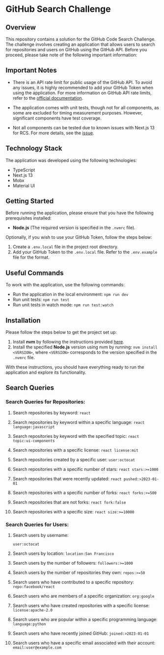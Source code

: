# GitHub Search Challenge

## Overview

This repository contains a solution for the GitHub Code Search Challenge. The challenge involves creating an application that allows users to search for repositories and users on GitHub using the GitHub API. Before you proceed, please take note of the following important information:

## Important Notes

- There is an API rate limit for public usage of the GitHub API. To avoid any issues, it is highly recommended to add your GitHub Token when using the application. For more information on GitHub API rate limits, refer to the [official documentation](https://docs.github.com/en/rest/overview/resources-in-the-rest-api?apiVersion=2022-11-28#exceeding-the-rate-limit).

- The application comes with unit tests, though not for all components, as some are excluded for timing measurement purposes. However, significant components have test coverage.

- Not all components can be tested due to known issues with Next.js 13 for RCS. For more details, see the [issue](https://github.com/vercel/next.js/issues/47299).

## Technology Stack

The application was developed using the following technologies:

- TypeScript
- Next.js 13
- Mobx
- Material UI

## Getting Started

Before running the application, please ensure that you have the following prerequisites installed:

- **Node.js** (The required version is specified in the `.nvmrc` file).

Optionally, if you wish to use your GitHub Token, follow the steps below:

1. Create a `.env.local` file in the project root directory.
2. Add your GitHub Token to the `.env.local` file. Refer to the `.env.example` file for the format.

## Useful Commands

To work with the application, use the following commands:

- Run the application in the local environment: `npm run dev`
- Run unit tests: `npm run test`
- Run unit tests in watch mode: `npm run test:watch`

## Installation

Please follow the steps below to get the project set up:

1. Install **nvm** by following the instructions provided [here](https://github.com/nvm-sh/nvm#installation-and-update).
2. Install the specified **Node.js** version using nvm by running: `nvm install <VERSION>`, where `<VERSION>` corresponds to the version specified in the `.nvmrc` file.

With these instructions, you should have everything ready to run the application and explore its functionality.

## Search Queries

### Search Queries for Repositories:

1. Search repositories by keyword:
   `react`

2. Search repositories by keyword within a specific language:
   `react language:javascript`

3. Search repositories by keyword with the specified topic:
   `react topic:ui-components`

4. Search repositories with a specific license:
   `react license:mit`

5. Search repositories created by a specific user:
   `user:octocat`

6. Search repositories with a specific number of stars:
   `react stars:>=1000`

7. Search repositories that were recently updated:
   `react pushed:>2023-01-01`

8. Search repositories with a specific number of forks:
   `react forks:>=500`

9. Search repositories that are not forks:
   `react fork:false`

10. Search repositories with a specific size:
    `react size:>=10000`

### Search Queries for Users:

1. Search users by username:

   `user:octocat`

2. Search users by location:
   `location:San Francisco`

3. Search users by the number of followers:
   `followers:>=1000`

4. Search users by the number of repositories they own:
   `repos:>=50`

5. Search users who have contributed to a specific repository:
   `repo:facebook/react`

6. Search users who are members of a specific organization:
   `org:google`

7. Search users who have created repositories with a specific license:
   `license:apache-2.0`

8. Search users who are popular within a specific programming language:
   `language:python`

9. Search users who have recently joined GitHub:
   `joined:>2023-01-01`

10. Search users who have a specific email associated with their account:
    `email:user@example.com`
